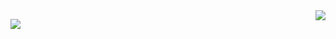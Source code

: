 
<img align="right" src="https://github-readme-stats.vercel.app/api?username=hkaa0&show_icons=true&icon_color=FF65C258&text_color=718096&bg_color=ffffff&hide_title=true" />

![]( https://visitor-badge.glitch.me/badge?page_id=hkaa0)
